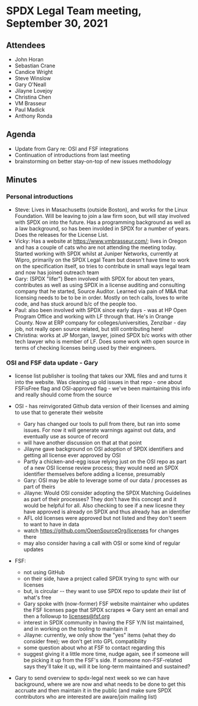 # SPDX Legal Team meeting, September 30, 2021

## Attendees

* John Horan
* Sebastian Crane
* Candice Wright
* Steve Winslow
* Gary O'Neall
* Jilayne Lovejoy
* Christina Chen
* VM Brasseur
* Paul Madick
* Anthony Ronda

## Agenda

* Update from Gary re: OSI and FSF integrations
* Continuation of introductions from last meeting
* brainstorming on better stay-on-top of new issues methodology

## Minutes

### Personal introductions

* Steve: Lives in Masachusetts (outside Boston), and works for the Linux Foundation. Will be leaving to join a law firm soon, but will stay involved with SPDX on into the future. Has a programming background as well as a law background, so has been involded in SPDX for a number of years. Does the releases for the License List.
* Vicky: Has a website at https://www.vmbrasseur.com/; lives in Oregon and has a couple of cats who are not attending the meeting today. Started working with SPDX whilst at Juniper Networks, currently at Wipro, primarily on the SPDX Legal Team but doesn't have time to work on the specification itself, so tries to contribute in small ways legal team and now has joined outreach team
* Gary: (SPDX "lifer") Been involved with SPDX for about ten years, contributes as well as using SPDX in a license auditing and consulting company that he started, Source Auditor. Learned via pain of M&A that licensing needs to be to be in order. Mostly on tech calls, loves to write code, and has stuck around b/c of the people too.
* Paul: also been involved with SPDX since early days - was at HP Open Program Office and working with LF through that. He's in Orange County. Now at ERP company for colleges/universities, Zenzibar - day job, not really open source related, but still contributing here!
* Christina: works at JP Morgan, lawyer, joined SPDX b/c works with other tech lawyer who is member of LF. Does some work with open source in terms of checking licenses being used by their engineers. 

### OSI and FSF data update - Gary

* license list publisher is tooling that takes our XML files and and turns it into the website. Was cleaning up old issues in that repo - one about FSFisFree flag and OSI-approved flag - we've been maintaining this info and really should come from the source
* OSI - has reinvigorated Github data version of their licenses and aiming to use that to generate their website
  * Gary has changed our tools to pull from there, but ran into some issues. For now it will generate warnings against out data, and eventually use as source of record
  * will have another discussion on that at that point
  * Jilayne gave background on OSI adoption of SPDX identifiers and getting all license ever approved by OSI
  * Partly a chicken-and-egg issue relying just on the OSI repo as part of a new OSI license review process; they would need an SPDX identifier themselves before adding a license, presumably
  * Gary: OSI may be able to leverage some of our data / processes as part of theirs
  * Jilayne: Would OSI consider adopting the SPDX Matching Guidelines as part of their processes? They don't have this concept and it would be helpful for all. Also checking to see if a new licesne they have approved is already on SPDX and thus already has an identifier
  * AFL old licenses were approved but not listed and they don't seem to want to have in data
  * watch https://github.com/OpenSourceOrg/licenses for changes there
  * may also consider having a call with OSI or some kind of regular updates


* FSF:
  * not using GitHub
  * on their side, have a project called SPDX trying to sync with our licenses
  * but, is circular -- they want to use SPDX repo to update _their_ list of what's free
  * Gary spoke with (now-former) FSF website maintainer who updates the FSF licenses page that SPDX scrapes => Gary sent an email and then a followup to licenses@fsf.org
  * interest in SPDX community in having the FSF Y/N list maintained, and in working on the tooling to maintain it
  * Jilayne: currently, we only show the "yes" items (what they do consider free); we don't get into GPL compatibility
  * some question about who at FSF to contact regarding this
  * suggest giving it a little more time, nudge again, see if someone will be picking it up from the FSF's side. If someone non-FSF-related says they'll take it up, will it be long-term maintained and sustained?
* Gary to send overview to spdx-legal next week so we can have background, where we are now and what needs to be done to get this accruate and then maintain it in the public (and make sure SPDX contributors who are interested are aware/join mailing list)
